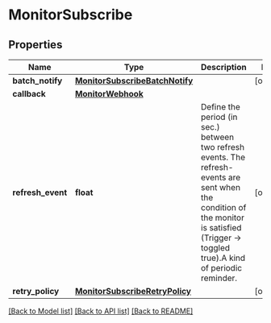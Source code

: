 # MonitorSubscribe

## Properties
Name | Type | Description | Notes
------------ | ------------- | ------------- | -------------
**batch_notify** | [**MonitorSubscribeBatchNotify**](MonitorSubscribeBatchNotify.md) |  | [optional] 
**callback** | [**MonitorWebhook**](MonitorWebhook.md) |  | 
**refresh_event** | **float** | Define the period (in sec.) between two refresh events. The refresh-events are sent when the condition of the monitor is satisfied (Trigger -&gt; toggled true).A kind of periodic reminder. | [optional] 
**retry_policy** | [**MonitorSubscribeRetryPolicy**](MonitorSubscribeRetryPolicy.md) |  | [optional] 

[[Back to Model list]](../README.md#documentation-for-models) [[Back to API list]](../README.md#documentation-for-api-endpoints) [[Back to README]](../README.md)


